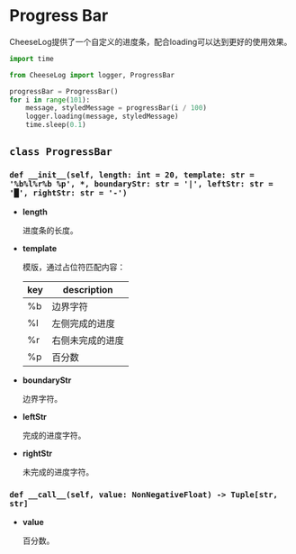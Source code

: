 # **Progress Bar**

CheeseLog提供了一个自定义的进度条，配合loading可以达到更好的使用效果。

```python
import time

from CheeseLog import logger, ProgressBar

progressBar = ProgressBar()
for i in range(101):
    message, styledMessage = progressBar(i / 100)
    logger.loading(message, styledMessage)
    time.sleep(0.1)
```

## **`class ProgressBar`**

### **`def __init__(self, length: int = 20, template: str = '%b%l%r%b %p', *, boundaryStr: str = '|', leftStr: str = '█', rightStr: str = '-')`**

- **length**

    进度条的长度。

- **template**

    模版，通过占位符匹配内容：

    | key | description |
    | - | - |
    | %b | 边界字符 |
    | %l | 左侧完成的进度 |
    | %r | 右侧未完成的进度 |
    | %p | 百分数 |

- **boundaryStr**

    边界字符。

- **leftStr**

    完成的进度字符。

- **rightStr**

    未完成的进度字符。

### **`def __call__(self, value: NonNegativeFloat) -> Tuple[str, str]`**

- **value**

    百分数。
